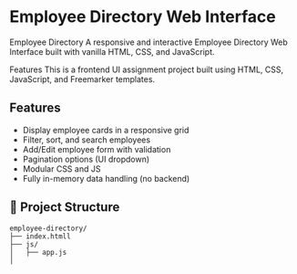 # Employee Directory Web Interface
Employee Directory
A responsive and interactive Employee Directory Web Interface built with vanilla HTML, CSS, and JavaScript.

Features
This is a frontend UI assignment project built using HTML, CSS, JavaScript, and Freemarker templates.

## Features
- Display employee cards in a responsive grid
- Filter, sort, and search employees
- Add/Edit employee form with validation
- Pagination options (UI dropdown)
- Modular CSS and JS
- Fully in-memory data handling (no backend)

## 📁 Project Structure
```
employee-directory/
├── index.htmll
├── js/
│   ├── app.js
│   



